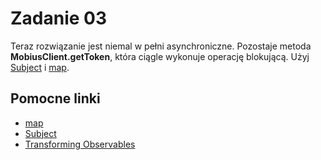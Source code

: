 Zadanie 03
=========
Teraz rozwiązanie jest niemal w pełni asynchroniczne. 
Pozostaje metoda __MobiusClient.getToken__, która ciągle wykonuje operację blokującą.
Użyj [Subject] i [map].

Pomocne linki
------------
* [map]
* [Subject]
* [Transforming Observables]

[map]:https://github.com/ReactiveX/RxJava/wiki/Transforming-Observables#map
[Transforming Observables]:https://github.com/ReactiveX/RxJava/wiki/Transforming-Observables
[Subject]:https://github.com/ReactiveX/RxJava/wiki/Subject 
